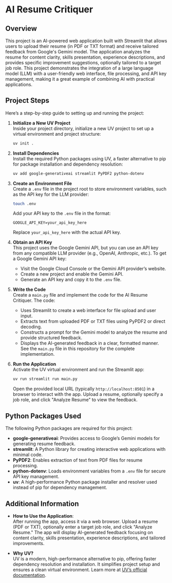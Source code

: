 # AI Resume Critiquer

## Overview
This project is an AI-powered web application built with Streamlit that allows users to upload their resume (in PDF or TXT format) and receive tailored feedback from Google's Gemini model. The application analyzes the resume for content clarity, skills presentation, experience descriptions, and provides specific improvement suggestions, optionally tailored to a target job role. This project demonstrates the integration of a large language model (LLM) with a user-friendly web interface, file processing, and API key management, making it a great example of combining AI with practical applications.

## Project Steps
Here’s a step-by-step guide to setting up and running the project:

1. **Initialize a New UV Project**  
   Inside your project directory, initialize a new UV project to set up a virtual environment and project structure:  
   ```bash
   uv init .
   ```

2. **Install Dependencies**  
   Install the required Python packages using UV, a faster alternative to pip for package installation and dependency resolution:  
   ```bash
   uv add google-generativeai streamlit PyPDF2 python-dotenv
   ```

3. **Create an Environment File**  
   Create a `.env` file in the project root to store environment variables, such as the API key for the LLM provider:  
   ```bash
   touch .env
   ```  
   Add your API key to the `.env` file in the format:  
   ```
   GOOGLE_API_KEY=your_api_key_here
   ```  
   Replace `your_api_key_here` with the actual API key.

4. **Obtain an API Key**  
   This project uses the Google Gemini API, but you can use an API key from any compatible LLM provider (e.g., OpenAI, Anthropic, etc.). To get a Google Gemini API key:  
   - Visit the Google Cloud Console or the Gemini API provider’s website.  
   - Create a new project and enable the Gemini API.  
   - Generate an API key and copy it to the `.env` file.

5. **Write the Code**  
   Create a `main.py` file and implement the code for the AI Resume Critiquer. The code:  
   - Uses Streamlit to create a web interface for file upload and user input.  
   - Extracts text from uploaded PDF or TXT files using PyPDF2 or direct decoding.  
   - Constructs a prompt for the Gemini model to analyze the resume and provide structured feedback.  
   - Displays the AI-generated feedback in a clear, formatted manner.  
   See the `main.py` file in this repository for the complete implementation.

6. **Run the Application**  
   Activate the UV virtual environment and run the Streamlit app:  
   ```bash
   uv run streamlit run main.py
   ```  
   Open the provided local URL (typically `http://localhost:8501`) in a browser to interact with the app. Upload a resume, optionally specify a job role, and click "Analyze Resume" to view the feedback.

## Python Packages Used
The following Python packages are required for this project:
- **google-generativeai**: Provides access to Google’s Gemini models for generating resume feedback.
- **streamlit**: A Python library for creating interactive web applications with minimal code.
- **PyPDF2**: Enables extraction of text from PDF files for resume processing.
- **python-dotenv**: Loads environment variables from a `.env` file for secure API key management.
- **uv**: A high-performance Python package installer and resolver used instead of pip for dependency management.

## Additional Information
- **How to Use the Application**:  
   After running the app, access it via a web browser. Upload a resume (PDF or TXT), optionally enter a target job role, and click "Analyze Resume." The app will display AI-generated feedback focusing on content clarity, skills presentation, experience descriptions, and tailored improvements.

- **Why UV?**  
   UV is a modern, high-performance alternative to pip, offering faster dependency resolution and installation. It simplifies project setup and ensures a clean virtual environment. Learn more at [UV’s official documentation](https://docs.astral.sh/uv/).
